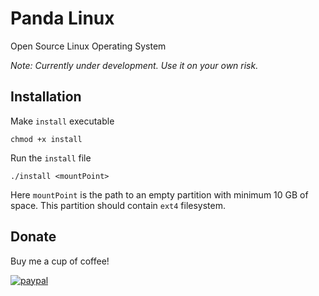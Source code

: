 # Panda Linux
Open Source Linux Operating System

*Note: Currently under development. Use it on your own risk.*

Installation
------------

Make `install` executable
```
chmod +x install
```
Run the `install` file
```
./install <mountPoint>
```
Here `mountPoint` is the path to an empty partition with minimum 10 GB of space. This partition should contain `ext4` filesystem.

Donate
------

Buy me a cup of coffee!

[![paypal](https://www.paypalobjects.com/en_US/i/btn/btn_donateCC_LG.gif)](https://www.paypal.com/cgi-bin/webscr?cmd=_s-xclick&hosted_button_id=ZJDFMDKR9X6P8)

